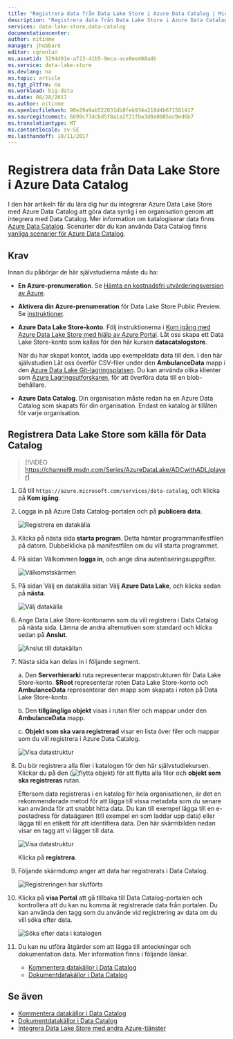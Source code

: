 ```yaml
---
title: "Registrera data från Data Lake Store i Azure Data Catalog | Microsoft Docs"
description: "Registrera data från Data Lake Store i Azure Data Catalog"
services: data-lake-store,data-catalog
documentationcenter: 
author: nitinme
manager: jhubbard
editor: cgronlun
ms.assetid: 3294d91e-a723-41b5-9eca-ace0ee408a4b
ms.service: data-lake-store
ms.devlang: na
ms.topic: article
ms.tgt_pltfrm: na
ms.workload: big-data
ms.date: 08/28/2017
ms.author: nitinme
ms.openlocfilehash: 90e29a9ab522031db8feb934a218d4b671561417
ms.sourcegitcommit: 6699c77dcbd5f8a1a2f21fba3d0a0005ac9ed6b7
ms.translationtype: MT
ms.contentlocale: sv-SE
ms.lasthandoff: 10/11/2017
---
```

# <a name="register-data-from-data-lake-store-in-azure-data-catalog"></a>Registrera data från Data Lake Store i Azure Data Catalog
I den här artikeln får du lära dig hur du integrerar Azure Data Lake Store med Azure Data Catalog att göra data synlig i en organisation genom att integrera med Data Catalog. Mer information om katalogiserar data finns [Azure Data Catalog](../data-catalog/data-catalog-what-is-data-catalog.md). Scenarier där du kan använda Data Catalog finns [vanliga scenarier för Azure Data Catalog](../data-catalog/data-catalog-common-scenarios.md).

## <a name="prerequisites"></a>Krav
Innan du påbörjar de här självstudierna måste du ha:

* **En Azure-prenumeration**. Se [Hämta en kostnadsfri utvärderingsversion av Azure](https://azure.microsoft.com/pricing/free-trial/).
* **Aktivera din Azure-prenumeration** för Data Lake Store Public Preview. Se [instruktioner](data-lake-store-get-started-portal.md).
* **Azure Data Lake Store-konto**. Följ instruktionerna i [Kom igång med Azure Data Lake Store med hjälp av Azure Portal](data-lake-store-get-started-portal.md). Låt oss skapa ett Data Lake Store-konto som kallas för den här kursen **datacatalogstore**.

    När du har skapat kontot, ladda upp exempeldata data till den. I den här självstudien Låt oss överför CSV-filer under den **AmbulanceData** mapp i den [Azure Data Lake Git-lagringsplatsen](https://github.com/Azure/usql/tree/master/Examples/Samples/Data/AmbulanceData/). Du kan använda olika klienter som [Azure Lagringsutforskaren](http://storageexplorer.com/), för att överföra data till en blob-behållare.
* **Azure Data Catalog**. Din organisation måste redan ha en Azure Data Catalog som skapats för din organisation. Endast en katalog är tillåten för varje organisation.

## <a name="register-data-lake-store-as-a-source-for-data-catalog"></a>Registrera Data Lake Store som källa för Data Catalog

> [!VIDEO https://channel9.msdn.com/Series/AzureDataLake/ADCwithADL/player]

1. Gå till `https://azure.microsoft.com/services/data-catalog`, och klicka på **Kom igång**.
2. Logga in på Azure Data Catalog-portalen och på **publicera data**.

    ![Registrera en datakälla](./media/data-lake-store-with-data-catalog/register-data-source.png "registrera en datakälla")
3. Klicka på nästa sida **starta program**. Detta hämtar programmanifestfilen på datorn. Dubbelklicka på manifestfilen om du vill starta programmet.
4. På sidan Välkommen **logga in**, och ange dina autentiseringsuppgifter.

    ![Välkomstskärmen](./media/data-lake-store-with-data-catalog/welcome.screen.png "välkomstskärmen")
5. På sidan Välj en datakälla sidan Välj **Azure Data Lake**, och klicka sedan på **nästa**.

    ![Välj datakälla](./media/data-lake-store-with-data-catalog/select-source.png "Välj datakälla")
6. Ange Data Lake Store-kontonamn som du vill registrera i Data Catalog på nästa sida. Lämna de andra alternativen som standard och klicka sedan på **Anslut**.

    ![Anslut till datakällan](./media/data-lake-store-with-data-catalog/connect-to-source.png "Anslut till datakällan")
7. Nästa sida kan delas in i följande segment.

    a. Den **Serverhierarki** ruta representerar mappstrukturen för Data Lake Store-konto. **$Root** representerar roten Data Lake Store-konto och **AmbulanceData** representerar den mapp som skapats i roten på Data Lake Store-konto.

    b. Den **tillgängliga objekt** visas i rutan filer och mappar under den **AmbulanceData** mapp.

    c. **Objekt som ska vara registrerad** visar en lista över filer och mappar som du vill registrera i Azure Data Catalog.

    ![Visa datastruktur](./media/data-lake-store-with-data-catalog/view-data-structure.png "visa datastruktur")
8. Du bör registrera alla filer i katalogen för den här självstudiekursen. Klickar du på den (![flytta objekt](./media/data-lake-store-with-data-catalog/move-objects.png "flytta objekt")) för att flytta alla filer och **objekt som ska registreras** rutan.

    Eftersom data registreras i en katalog för hela organisationen, är det en rekommenderade metod för att lägga till vissa metadata som du senare kan använda för att snabbt hitta data. Du kan till exempel lägga till en e-postadress för dataägaren (till exempel en som laddar upp data) eller lägga till en etikett för att identifiera data. Den här skärmbilden nedan visar en tagg att vi lägger till data.

    ![Visa datastruktur](./media/data-lake-store-with-data-catalog/view-selected-data-structure.png "visa datastruktur")

    Klicka på **registrera**.
9. Följande skärmdump anger att data har registrerats i Data Catalog.

    ![Registreringen har slutförts](./media/data-lake-store-with-data-catalog/registration-complete.png "visa datastruktur")
10. Klicka på **visa Portal** att gå tillbaka till Data Catalog-portalen och kontrollera att du kan nu komma åt registrerade data från portalen. Du kan använda den tagg som du använde vid registrering av data om du vill söka efter data.

     ![Söka efter data i katalogen](./media/data-lake-store-with-data-catalog/search-data-in-catalog.png "söka efter data i katalogen")
11. Du kan nu utföra åtgärder som att lägga till anteckningar och dokumentation data. Mer information finns i följande länkar.

    * [Kommentera datakällor i Data Catalog](../data-catalog/data-catalog-how-to-annotate.md)
    * [Dokumentdatakällor i Data Catalog](../data-catalog/data-catalog-how-to-documentation.md)

## <a name="see-also"></a>Se även
* [Kommentera datakällor i Data Catalog](../data-catalog/data-catalog-how-to-annotate.md)
* [Dokumentdatakällor i Data Catalog](../data-catalog/data-catalog-how-to-documentation.md)
* [Integrera Data Lake Store med andra Azure-tjänster](data-lake-store-integrate-with-other-services.md)
